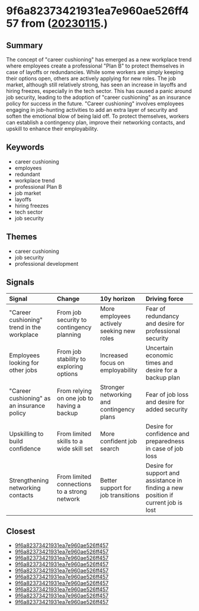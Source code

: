 # 9f6a82373421931ea7e960ae526ff457 from ([20230115](https://kghosh.substack.com/p/20230115).)

## Summary

The concept of "career cushioning" has emerged as a new workplace trend where employees create a professional "Plan B" to protect themselves in case of layoffs or redundancies. While some workers are simply keeping their options open, others are actively applying for new roles. The job market, although still relatively strong, has seen an increase in layoffs and hiring freezes, especially in the tech sector. This has caused a panic around job security, leading to the adoption of "career cushioning" as an insurance policy for success in the future. "Career cushioning" involves employees engaging in job-hunting activities to add an extra layer of security and soften the emotional blow of being laid off. To protect themselves, workers can establish a contingency plan, improve their networking contacts, and upskill to enhance their employability.

## Keywords

* career cushioning
* employees
* redundant
* workplace trend
* professional Plan B
* job market
* layoffs
* hiring freezes
* tech sector
* job security

## Themes

* career cushioning
* job security
* professional development

## Signals

| Signal                                     | Change                                       | 10y horizon                               | Driving force                                                                      |
|:-------------------------------------------|:---------------------------------------------|:------------------------------------------|:-----------------------------------------------------------------------------------|
| "Career cushioning" trend in the workplace | From job security to contingency planning    | More employees actively seeking new roles | Fear of redundancy and desire for professional security                            |
| Employees looking for other jobs           | From job stability to exploring options      | Increased focus on employability          | Uncertain economic times and desire for a backup plan                              |
| "Career cushioning" as an insurance policy | From relying on one job to having a backup   | Stronger networking and contingency plans | Fear of job loss and desire for added security                                     |
| Upskilling to build confidence             | From limited skills to a wide skill set      | More confident job search                 | Desire for confidence and preparedness in case of job loss                         |
| Strengthening networking contacts          | From limited connections to a strong network | Better support for job transitions        | Desire for support and assistance in finding a new position if current job is lost |

## Closest

* [9f6a82373421931ea7e960ae526ff457](9f6a82373421931ea7e960ae526ff457)
* [9f6a82373421931ea7e960ae526ff457](9f6a82373421931ea7e960ae526ff457)
* [9f6a82373421931ea7e960ae526ff457](9f6a82373421931ea7e960ae526ff457)
* [9f6a82373421931ea7e960ae526ff457](9f6a82373421931ea7e960ae526ff457)
* [9f6a82373421931ea7e960ae526ff457](9f6a82373421931ea7e960ae526ff457)
* [9f6a82373421931ea7e960ae526ff457](9f6a82373421931ea7e960ae526ff457)
* [9f6a82373421931ea7e960ae526ff457](9f6a82373421931ea7e960ae526ff457)
* [9f6a82373421931ea7e960ae526ff457](9f6a82373421931ea7e960ae526ff457)
* [9f6a82373421931ea7e960ae526ff457](9f6a82373421931ea7e960ae526ff457)
* [9f6a82373421931ea7e960ae526ff457](9f6a82373421931ea7e960ae526ff457)